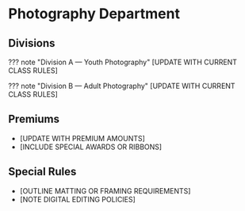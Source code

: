 # Photography Department

## Divisions

??? note "Division A — Youth Photography"
    [UPDATE WITH CURRENT CLASS RULES]

??? note "Division B — Adult Photography"
    [UPDATE WITH CURRENT CLASS RULES]

## Premiums

- [UPDATE WITH PREMIUM AMOUNTS]
- [INCLUDE SPECIAL AWARDS OR RIBBONS]

## Special Rules

- [OUTLINE MATTING OR FRAMING REQUIREMENTS]
- [NOTE DIGITAL EDITING POLICIES]
